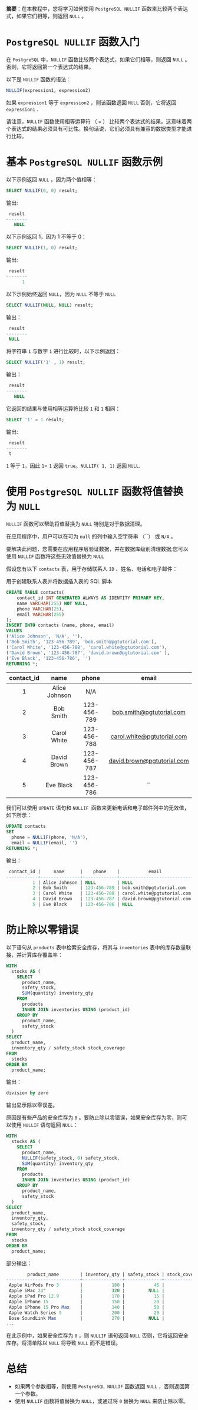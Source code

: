 **摘要**：在本教程中，您将学习如何使用 `PostgreSQL NULLIF` 函数来比较两个表达式，如果它们相等，则返回 `NULL` 。

# `PostgreSQL NULLIF` 函数入门

在 `PostgreSQL` 中，`NULLIF` 函数比较两个表达式，如果它们相等，则返回 `NULL` 。否则，它将返回第一个表达式的结果。

以下是 `NULLIF` 函数的语法：

```sql
NULLIF(expression1, expression2)
```

如果 `expression1` 等于 `expression2` ，则该函数返回 `NULL` 否则，它将返回 `expression1` .

请注意，`NULLIF` 函数使用相等运算符 （ `=` ） 比较两个表达式的结果。这意味着两个表达式的结果必须具有可比性。换句话说，它们必须具有兼容的数据类型才能进行比较。

# 基本 `PostgreSQL NULLIF` 函数示例

以下示例返回 `NULL` ，因为两个值相等：

```sql
SELECT NULLIF(0, 0) result;
```

输出:

```sql
 result
--------
   NULL
```

以下示例返回 1，因为 1 不等于 0：

```sql
SELECT NULLIF(1, 0) result;
```

输出:

```sql
 result
--------
      1
```

以下示例始终返回 `NULL`，因为 `NULL` 不等于 `NULL`

```sql
SELECT NULLIF(NULL, NULL) result;
```

输出：

```sql
 result
--------
 NULL
```

将字符串 `1` 与数字 `1` 进行比较时，以下示例返回：

```sql
SELECT NULLIF('1' , 1) result;
```

输出：

```sql
 result
--------
   NULL
```

它返回的结果与使用相等运算符比较 `1` 和 `1` 相同：

```sql
SELECT '1' = 1 result;
```

输出: 

```sql
 result
--------
 t
```

`1` 等于 `1`，因此 `1`= `1` 返回 `true`。`NULLIF( 1, 1)` 返回 `NULL`.

# 使用 `PostgreSQL NULLIF` 函数将值替换为 `NULL`

`NULLIF` 函数可以帮助将值替换为 `NULL` 特别是对于数据清理。

在应用程序中，用户可以在可为 `null` 的列中输入空字符串 （``） 或 `N/A` 。

要解决此问题，您需要在应用程序层验证数据，并在数据库级别清理数据;您可以使用 `NULLIF` 函数将这些无效值替换为 `NULL`

假设您有以下 `contacts` 表，用于存储联系人 `ID` 、姓名、电话和电子邮件：

用于创建联系人表并将数据插入表的 SQL 脚本

```sql
CREATE TABLE contacts(
    contact_id INT GENERATED ALWAYS AS IDENTITY PRIMARY KEY,
    name VARCHAR(255) NOT NULL,
    phone VARCHAR(25),
    email VARCHAR(255)
);
INSERT INTO contacts (name, phone, email) 
VALUES
('Alice Johnson', 'N/A', ''),
('Bob Smith', '123-456-789', 'bob.smith@pgtutorial.com'),
('Carol White', '123-456-788', 'carol.white@pgtutorial.com'),
('David Brown', '123-456-787', 'david.brown@pgtutorial.com' ),
('Eve Black', '123-456-786', '')
RETURNING *;
```

| contact_id | name | phone | email |
|:----:|:----:|:----:|:----:|
| 1 | Alice Johnson | N/A |  | `` |
| 2 | Bob Smith  | 123-456-789 | bob.smith@pgtutorial.com |
| 3 | Carol White| 123-456-788 | carol.white@pgtutorial.com |
| 4 | David Brown | 123-456-787 | david.brown@pgtutorial.com |
| 5 | Eve Black | 123-456-786| `` |

我们可以使用 `UPDATE` 语句和 `NULLIF `函数来更新电话和电子邮件列中的无效值，如下所示：

```sql
UPDATE contacts
SET
  phone = NULLIF(phone, 'N/A'),
  email = NULLIF(email, '') 
RETURNING *;
```

输出：

```sql
 contact_id |     name      |    phone    |           email
------------+---------------+-------------+----------------------------
          1 | Alice Johnson | NULL        | NULL
          2 | Bob Smith     | 123-456-789 | bob.smith@pgtutorial.com
          3 | Carol White   | 123-456-788 | carol.white@pgtutorial.com
          4 | David Brown   | 123-456-787 | david.brown@pgtutorial.com
          5 | Eve Black     | 123-456-786 | NULL
```

# 防止除以零错误

以下语句从 `products` 表中检索安全库存，将其与 `inventories` 表中的库存数量联接，并计算库存覆盖率：

```sql
WITH
  stocks AS (
    SELECT
      product_name,
      safety_stock,
      SUM(quantity) inventory_qty
    FROM
      products
      INNER JOIN inventories USING (product_id)
    GROUP BY
      product_name,
      safety_stock
  )
SELECT
  product_name,
  inventory_qty / safety_stock stock_coverage
FROM
  stocks
ORDER BY
  product_name;
```

输出：

```sql
division by zero
```

输出显示除以零误差。

原因是有些产品的安全库存为 `0` 。要防止除以零错误，如果安全库存为零，则可以使用 `NULLIF` 语句返回 `NULL`：

```sql
WITH
  stocks AS (
    SELECT
      product_name,
      NULLIF(safety_stock, 0) safety_stock,
      SUM(quantity) inventory_qty
    FROM
      products
      INNER JOIN inventories USING (product_id)
    GROUP BY
      product_name,
      safety_stock
  )
SELECT
  product_name,
  inventory_qty,
  safety_stock,
  inventory_qty / safety_stock stock_coverage
FROM
  stocks
ORDER BY
  product_name;
```

部分输出：

```sql
        product_name        | inventory_qty | safety_stock | stock_coverage
----------------------------+---------------+--------------+----------------
 Apple AirPods Pro 3        |           180 |           45 |              4
 Apple iMac 24"             |           320 |         NULL |           NULL
 Apple iPad Pro 12.9        |           170 |           15 |             11
 Apple iPhone 15            |           150 |           20 |              7
 Apple iPhone 15 Pro Max    |           140 |           50 |              2
 Apple Watch Series 9       |           200 |           20 |             10
 Bose SoundLink Max         |           270 |         NULL |           NULL
...
```

在此示例中，如果安全库存为 `0` ，则 `NULLIF` 语句返回 `NULL` 否则，它将返回安全库存。将清单除以 `NULL` 将导致 `NULL` 而不是错误。

# 总结

- 如果两个参数相等，则使用 `PostgreSQL NULLIF` 函数返回 `NULL` ，否则返回第一个参数。
- 使用 `NULLIF` 函数将值替换为 `NULL`，或通过将 `0` 替换为 `NULL` 来防止除以零。




